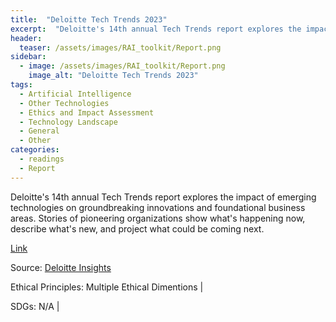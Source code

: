 ```yaml
---
title:  "Deloitte Tech Trends 2023"  
excerpt:  "Deloitte's 14th annual Tech Trends report explores the impact of emerging technologies on groundbreaking innovations and foundational business areas. Stories of pioneering organizations show what's happening now, describe what's new, and pr (...)"  
header:
  teaser: /assets/images/RAI_toolkit/Report.png
sidebar:
  - image: /assets/images/RAI_toolkit/Report.png
    image_alt: "Deloitte Tech Trends 2023"
tags:
  - Artificial Intelligence
  - Other Technologies
  - Ethics and Impact Assessment
  - Technology Landscape
  - General
  - Other
categories:
  - readings
  - Report
---
```

Deloitte's 14th annual Tech Trends report explores the impact of emerging technologies on groundbreaking innovations and foundational business areas. Stories of pioneering organizations show what's happening now, describe what's new, and project what could be coming next.

[Link](https://www2.deloitte.com/us/en/insights/focus/tech-trends.html?icid=learn_more_content_click)

Source: [Deloitte Insights](https://www2.deloitte.com/us/en/insights.html)

Ethical Principles: Multiple Ethical Dimentions | 

SDGs: N/A | 
